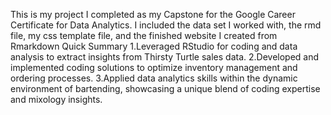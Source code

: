 This is my project I completed as my Capstone for the Google Career Certificate for Data Analytics. 
I included the data set I worked with, the rmd file, my css template file, and the finished website I created from Rmarkdown
Quick Summary
1.Leveraged RStudio for coding and data analysis to extract insights from Thirsty Turtle sales data.
2.Developed and implemented coding solutions to optimize inventory management and ordering processes.
3.Applied data analytics skills within the dynamic environment of bartending, showcasing a unique blend of coding expertise and mixology insights.
